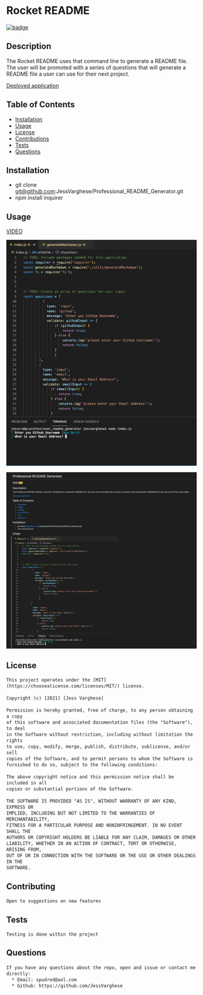 
  # Rocket README 
  
  [![badge](https://img.shields.io/badge/License-MIT-yellow.svg)]((https://opensource.org/licenses/MIT))
  
  ## Description
  The Rocket README uses that command line to generate a README file. The user will be promoted with a series of questions that will generate a README file a user can use for their next project.
  
[Deployed application](https://github.com/JessVarghese/Professiona_README_Generator)

  ## Table of Contents

  * [Installation](#Installation)
  * [Usage](#usage)
  * [License](#license)
  * [Contributions](#contributing)
  * [Tests](#tests)
  * [Questions](#questions)
 

  ## Installation
  * git clone git@github.com:JessVarghese/Professional_README_Generator.git
  * npm install inquirer
 
  ## Usage
  [VIDEO](https://watch.screencastify.com/v/2CdCxwm2BUoZZBHA7tgV)
  
  ![visuals](./images/prof_readme_code.png)

  ![visuals](./images/README_img.png)

  ## License
    This project operates under the [MIT](https://choosealicense.com/licenses/MIT/) license.
    
    Copyright (c) [2021] [Jess Varghese]

    Permission is hereby granted, free of charge, to any person obtaining a copy
    of this software and associated documentation files (the "Software"), to deal
    in the Software without restriction, including without limitation the rights
    to use, copy, modify, merge, publish, distribute, sublicense, and/or sell
    copies of the Software, and to permit persons to whom the Software is
    furnished to do so, subject to the following conditions:

    The above copyright notice and this permission notice shall be included in all
    copies or substantial portions of the Software.

    THE SOFTWARE IS PROVIDED "AS IS", WITHOUT WARRANTY OF ANY KIND, EXPRESS OR
    IMPLIED, INCLUDING BUT NOT LIMITED TO THE WARRANTIES OF MERCHANTABILITY,
    FITNESS FOR A PARTICULAR PURPOSE AND NONINFRINGEMENT. IN NO EVENT SHALL THE
    AUTHORS OR COPYRIGHT HOLDERS BE LIABLE FOR ANY CLAIM, DAMAGES OR OTHER
    LIABILITY, WHETHER IN AN ACTION OF CONTRACT, TORT OR OTHERWISE, ARISING FROM,
    OUT OF OR IN CONNECTION WITH THE SOFTWARE OR THE USE OR OTHER DEALINGS IN THE
    SOFTWARE.
    
  ## Contributing
    Open to suggestions on new features

  ## Tests
    Testing is done within the project

  ## Questions
    If you have any questions about the repo, open and issue or contact me directly:
      * Email: spudred@aol.com
      * Github: https://github.com/JessVarghese

